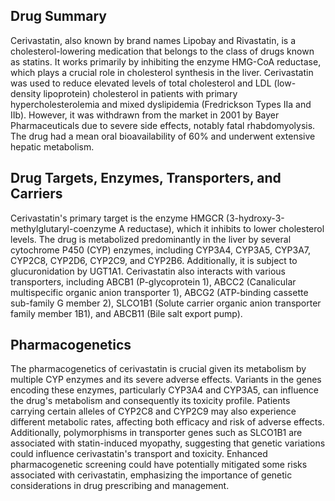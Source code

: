 ## Drug Summary
Cerivastatin, also known by brand names Lipobay and Rivastatin, is a cholesterol-lowering medication that belongs to the class of drugs known as statins. It works primarily by inhibiting the enzyme HMG-CoA reductase, which plays a crucial role in cholesterol synthesis in the liver. Cerivastatin was used to reduce elevated levels of total cholesterol and LDL (low-density lipoprotein) cholesterol in patients with primary hypercholesterolemia and mixed dyslipidemia (Fredrickson Types IIa and IIb). However, it was withdrawn from the market in 2001 by Bayer Pharmaceuticals due to severe side effects, notably fatal rhabdomyolysis. The drug had a mean oral bioavailability of 60% and underwent extensive hepatic metabolism.

## Drug Targets, Enzymes, Transporters, and Carriers
Cerivastatin's primary target is the enzyme HMGCR (3-hydroxy-3-methylglutaryl-coenzyme A reductase), which it inhibits to lower cholesterol levels. The drug is metabolized predominantly in the liver by several cytochrome P450 (CYP) enzymes, including CYP3A4, CYP3A5, CYP3A7, CYP2C8, CYP2D6, CYP2C9, and CYP2B6. Additionally, it is subject to glucuronidation by UGT1A1. Cerivastatin also interacts with various transporters, including ABCB1 (P-glycoprotein 1), ABCC2 (Canalicular multispecific organic anion transporter 1), ABCG2 (ATP-binding cassette sub-family G member 2), SLCO1B1 (Solute carrier organic anion transporter family member 1B1), and ABCB11 (Bile salt export pump).

## Pharmacogenetics
The pharmacogenetics of cerivastatin is crucial given its metabolism by multiple CYP enzymes and its severe adverse effects. Variants in the genes encoding these enzymes, particularly CYP3A4 and CYP3A5, can influence the drug's metabolism and consequently its toxicity profile. Patients carrying certain alleles of CYP2C8 and CYP2C9 may also experience different metabolic rates, affecting both efficacy and risk of adverse effects. Additionally, polymorphisms in transporter genes such as SLCO1B1 are associated with statin-induced myopathy, suggesting that genetic variations could influence cerivastatin's transport and toxicity. Enhanced pharmacogenetic screening could have potentially mitigated some risks associated with cerivastatin, emphasizing the importance of genetic considerations in drug prescribing and management.